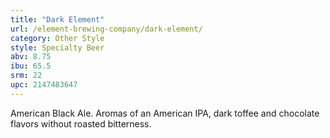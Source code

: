 ```yaml
---
title: "Dark Element"
url: /element-brewing-company/dark-element/
category: Other Style
style: Specialty Beer
abv: 8.75
ibu: 65.5
srm: 22
upc: 2147483647
---
```

American Black Ale. Aromas of an American IPA, dark toffee and chocolate flavors without roasted bitterness.

